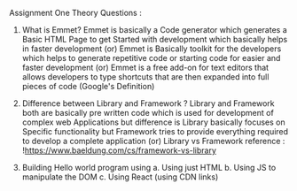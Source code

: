 Assignment One 
Theory Questions :

1. What is Emmet?
    Emmet is basically a Code generator which generates a Basic HTML Page to get Started with development which basically helps in faster development
    (or)
    Emmet is Basically toolkit for the developers which helps to generate repetitive code or starting code for easier and faster development 
    (or)
    Emmet is a free add-on for text editors that allows developers to type shortcuts that are then expanded into full pieces of code (Google's Definition)


2. Difference between Library and Framework ?
    Library and Framework both are basically pre written code which is used for development of complex web Applications but difference is Library basically focuses on Specific functionality but Framework tries to provide everything required to develop a complete application
    (or)
    Library vs Framework reference : !https://www.baeldung.com/cs/framework-vs-library




1. Building Hello world program using 
    a. Using just HTML
    b. Using JS to manipulate the DOM
    c. Using React (using CDN links)